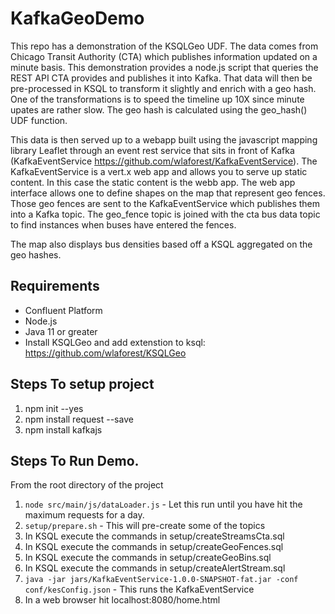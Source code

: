 # KafkaGeoDemo

This repo has a demonstration of the KSQLGeo UDF.  The data comes from Chicago Transit Authority (CTA) which publishes 
information updated on a minute basis.  This demonstration provides a node.js script that queries the REST API CTA 
provides and publishes it into Kafka.  That data will then be pre-processed in KSQL to transform it slightly and enrich 
with a geo hash.  One of the transformations is to speed the timeline up 10X since minute upates are rather slow.  The 
geo hash is calculated using the geo_hash() UDF function.

This data is then served up to a webapp built using the javascript mapping library Leaflet through an event rest service
that sits in front of Kafka (KafkaEventService https://github.com/wlaforest/KafkaEventService).  The KafkaEventService 
is a vert.x web app and allows you to serve up static content.  In this case the static content is the webb app.  The 
web app interface allows one to define shapes on the map that represent geo fences.  Those geo fences are sent to the 
KafkaEventService which publishes them into a Kafka topic.  The geo_fence topic is joined with the cta bus data topic to
find instances when buses have entered the fences.

The map also displays bus densities based off a KSQL aggregated on the geo hashes.
 

## Requirements

* Confluent Platform 
* Node.js
* Java 11 or greater
* Install KSQLGeo and add extenstion to ksql: https://github.com/wlaforest/KSQLGeo

## Steps To setup project
1. npm init --yes
2. npm install request --save
3. npm install kafkajs

## Steps To Run Demo.

From the root directory of the project

1. <code>node src/main/js/dataLoader.js</code> - Let this run until you have hit the maximum requests for a day.
2. <code>setup/prepare.sh</code> - This will pre-create some of the topics 
3. In KSQL execute the commands in setup/createStreamsCta.sql 
4. In KSQL execute the commands in setup/createGeoFences.sql
5. In KSQL execute the commands in setup/createGeoBins.sql
6. In KSQL execute the commands in setup/createAlertStream.sql
7. <code>java -jar jars/KafkaEventService-1.0.0-SNAPSHOT-fat.jar -conf conf/kesConfig.json</code> - This runs the KafkaEventService
8. In a web browser hit localhost:8080/home.html 
